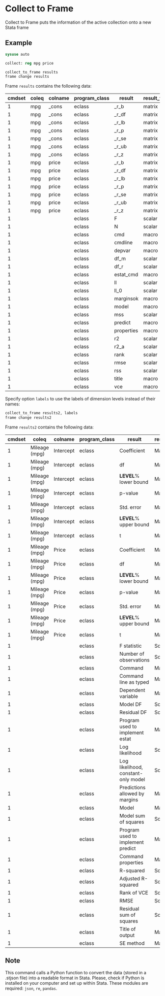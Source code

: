 # Collect to Frame
Collect to Frame puts the information of the active collection onto a new Stata frame


## Example

```stata
sysuse auto

collect: reg mpg price

collect_to_frame results
frame change results
```

Frame `results` contains the following data:

cmdset|coleq|colname|program_class|result|result_type|value
--|--|--|--|--|--|--
1|mpg|_cons|eclass|_r_b|matrix|26.96417352322909
1|mpg|_cons|eclass|_r_df|matrix|72
1|mpg|_cons|eclass|_r_lb|matrix|24.18538092248592
1|mpg|_cons|eclass|_r_p|matrix|3.09403642424e-30
1|mpg|_cons|eclass|_r_se|matrix|1.393952037656927
1|mpg|_cons|eclass|_r_ub|matrix|29.74296612397225
1|mpg|_cons|eclass|_r_z|matrix|19.34368815770215
1|mpg|price|eclass|_r_b|matrix|-.0009191630534643
1|mpg|price|eclass|_r_df|matrix|72
1|mpg|price|eclass|_r_lb|matrix|-.0013262608947075
1|mpg|price|eclass|_r_p|matrix|.0000254613120514
1|mpg|price|eclass|_r_se|matrix|.0002042163438808
1|mpg|price|eclass|_r_ub|matrix|-.000512065212221
1|mpg|price|eclass|_r_z|matrix|-4.500927966866257
1|||eclass|F|scalar|20.25835256291883
1|||eclass|N|scalar|74
1|||eclass|cmd|macro|
1|||eclass|cmdline|macro|
1|||eclass|depvar|macro|
1|||eclass|df_m|scalar|1
1|||eclass|df_r|scalar|72
1|||eclass|estat_cmd|macro|
1|||eclass|ll|scalar|-225.2210496559824
1|||eclass|ll_0|scalar|-234.3943376482347
1|||eclass|marginsok|macro|
1|||eclass|model|macro|
1|||eclass|mss|scalar|536.5418070864664
1|||eclass|predict|macro|
1|||eclass|properties|macro|
1|||eclass|r2|scalar|.2195828561874973
1|||eclass|r2_a|scalar|.2087437291901014
1|||eclass|rank|scalar|2
1|||eclass|rmse|scalar|5.146354767606811
1|||eclass|rss|scalar|1906.917652372993
1|||eclass|title|macro|
1|||eclass|vce|macro|

Specify option `labels` to use the labels of dimension levels instead of their names:

```stata
collect_to_frame results2, labels
frame change results2
```

Frame `results2` contains the following data:

cmdset|coleq|colname|program_class|result|result_type|value
--|--|--|--|--|--|--
1|Mileage (mpg)|Intercept|eclass|Coefficient|Matrix|26.96417352322909
1|Mileage (mpg)|Intercept|eclass|df|Matrix|72
1|Mileage (mpg)|Intercept|eclass|__LEVEL__% lower bound|Matrix|24.18538092248592
1|Mileage (mpg)|Intercept|eclass|p-value|Matrix|3.09403642424e-30
1|Mileage (mpg)|Intercept|eclass|Std. error|Matrix|1.393952037656927
1|Mileage (mpg)|Intercept|eclass|__LEVEL__% upper bound|Matrix|29.74296612397225
1|Mileage (mpg)|Intercept|eclass|t|Matrix|19.34368815770215
1|Mileage (mpg)|Price|eclass|Coefficient|Matrix|-.0009191630534643
1|Mileage (mpg)|Price|eclass|df|Matrix|72
1|Mileage (mpg)|Price|eclass|__LEVEL__% lower bound|Matrix|-.0013262608947075
1|Mileage (mpg)|Price|eclass|p-value|Matrix|.0000254613120514
1|Mileage (mpg)|Price|eclass|Std. error|Matrix|.0002042163438808
1|Mileage (mpg)|Price|eclass|__LEVEL__% upper bound|Matrix|-.000512065212221
1|Mileage (mpg)|Price|eclass|t|Matrix|-4.500927966866257
1|||eclass|F statistic|Scalar|20.25835256291883
1|||eclass|Number of observations|Scalar|74
1|||eclass|Command|Macro|
1|||eclass|Command line as typed|Macro|
1|||eclass|Dependent variable|Macro|
1|||eclass|Model DF|Scalar|1
1|||eclass|Residual DF|Scalar|72
1|||eclass|Program used to implement estat|Macro|
1|||eclass|Log likelihood|Scalar|-225.2210496559824
1|||eclass|Log likelihood, constant-only model|Scalar|-234.3943376482347
1|||eclass|Predictions allowed by margins|Macro|
1|||eclass|Model|Macro|
1|||eclass|Model sum of squares|Scalar|536.5418070864664
1|||eclass|Program used to implement predict|Macro|
1|||eclass|Command properties|Macro|
1|||eclass|R-squared|Scalar|.2195828561874973
1|||eclass|Adjusted R-squared|Scalar|.2087437291901014
1|||eclass|Rank of VCE|Scalar|2
1|||eclass|RMSE|Scalar|5.146354767606811
1|||eclass|Residual sum of squares|Scalar|1906.917652372993
1|||eclass|Title of output|Macro|
1|||eclass|SE method|Macro|

## Note
This command calls a Python function to convert the data (stored in a .stjson file) into a readable format in Stata.
Please, check if Python is installed on your computer and set up within Stata. These modules are required: `json`, `re`, `pandas`.
